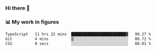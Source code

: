 ### Hi there 👋

### 📊 My work in figures

<!--START_SECTION:waka-->

```txt
TypeScript   11 hrs 22 mins  ████████████████████████▓   99.27 %
Git          4 mins          ▒░░░░░░░░░░░░░░░░░░░░░░░░   00.72 %
CSS          0 secs          ░░░░░░░░░░░░░░░░░░░░░░░░░   00.01 %
```

<!--END_SECTION:waka-->
